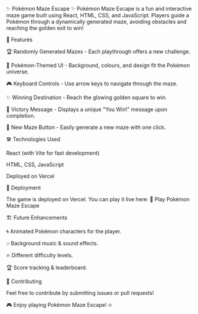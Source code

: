 ✨ Pokémon Maze Escape ✨
Pokémon Maze Escape is a fun and interactive maze game built using React, HTML, CSS, and JavaScript. Players guide a Pokémon through a dynamically generated maze, avoiding obstacles and reaching the golden exit to win!

🚀 Features

🏆 Randomly Generated Mazes - Each playthrough offers a new challenge.

🎨 Pokémon-Themed UI - Background, colours, and design fit the Pokémon universe.

🎮 Keyboard Controls - Use arrow keys to navigate through the maze.

✨ Winning Destination - Reach the glowing golden square to win.

🎉 Victory Message - Displays a unique "You Win!" message upon completion.

🔄 New Maze Button - Easily generate a new maze with one click.

🛠️ Technologies Used

React (with Vite for fast development)

HTML, CSS, JavaScript

Deployed on Vercel

🚀 Deployment

The game is deployed on Vercel. You can play it live here:
🔗 Play Pokémon Maze Escape

🏗️ Future Enhancements

🌀 Animated Pokémon characters for the player.

🎶 Background music & sound effects.

🔥 Different difficulty levels.

🏆 Score tracking & leaderboard.

🤝 Contributing

Feel free to contribute by submitting issues or pull requests!

🎮 Enjoy playing Pokémon Maze Escape! 🔥



